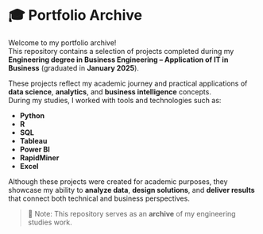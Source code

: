 # 🎓 Portfolio Archive

Welcome to my portfolio archive!  
This repository contains a selection of projects completed during my **Engineering degree in Business Engineering – Application of IT in Business** (graduated in **January 2025**).

These projects reflect my academic journey and practical applications of **data science**, **analytics**, and **business intelligence** concepts.  
During my studies, I worked with tools and technologies such as:

- **Python**
- **R**
- **SQL**
- **Tableau**
- **Power BI**
- **RapidMiner**
- **Excel**

Although these projects were created for academic purposes, they showcase my ability to **analyze data**, **design solutions**, and **deliver results** that connect both technical and business perspectives.

> 📌 Note: This repository serves as an **archive** of my engineering studies work. 
